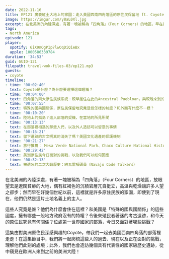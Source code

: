 ```yaml
---
date: 2022-11-16
title: EP121 廣袤紅土大地上的家園：走入美國西南四角落區的原住民保留地 ft. Coyote
image: https://imgur.com/y8aL0Xl.jpg
excerpt: 在北美洲的內陸深處，有著一塊被稱為「四角落」（Four Corners）的地區，早在好幾個世紀以前，這裡就是許多原住民族的家園，直到現在。這些人究竟是誰？他們為什麼會住在這裡？今日又面對著哪些挑戰？這集由對美洲原住民深感興趣的Coyote，帶我們一起去四角落的部落裡走走！
tags:
- North America
episode: 121
player:
  spotify: 6iX9mOgPIp7lwOqDiQieBx
  apple: 1000586339784
duration: '34:53'
guid: GUID-121
filepath: travel-wok-files-03/ep121.mp3
guests:
- coyote
timeline:
- time: '00:02:40'
  text: Coyote是什麼？為什麼要選擇這個暱稱？
- time: '00:04:00'
  text: 四角落的兩大原住民族系統：較早居住在此的Ancestral Puebloan，與較晚來到的Navajo、Apache等
- time: '00:07:55'
  text: 特殊的國與國關係，原住民保留地究竟是個怎樣的制度？和外面有什麼不一樣？ 
- time: '00:10:20'
  text: 陸地上的孤島？進入部落的契機，在當地的所見所聞
- time: '00:13:13'
  text: 在部落裡相遇的那些人們，以及外人造訪可以留意的事情
- time: '00:16:21'
  text: 留下遺跡的古文明真的消失了嗎？美國文化遺產的保護機制
- time: '00:21:27'
  text: 旅行推薦： Mesa Verde National Park、Chaco Culture National Historical Park、Taos Pueblo
- time: '00:29:42'
  text: 美洲原住民今日面對的挑戰，以及我們可以如何回應
- time: '00:32:13'
  text: 被遺忘的二次大戰歷史：納瓦霍解碼員（Navajo Code Talkers）
---
```

在北美洲的內陸深處，有著一塊被稱為「四角落」（Four Corners）的地區，放眼望去是遼闊貧瘠的大地，偶有紅褐色的沉積岩層兀自挺立，高溫與乾燥讓許多人望之卻步；然而早在好幾個世紀以前，這裡就是許多原住民族的家園，即使到了現在，他們仍然是這片土地名義上的主人。

這些人究竟是誰？他們為什麼會住在這裡？和美國是「特殊的國與國關係」的這些國度，擁有哪些一般地方政府沒有的特權？令後來殖民者著迷的考古遺跡，和今天的原住民究竟有何關係？位處第一世界國家的部落，今日又面對著哪些挑戰？

這集由對美洲原住民深感興趣的Coyote，帶我們一起去美國西南四角落的部落裡走走！在這集節目中，我們將一起爬梳這些人的過去、現在以及正在面對的挑戰，理解他們此刻的處境；此外，我們也會造訪幾個具有代表性的國家級歷史遺跡，從中窺見在歐洲人來到之前的美洲大陸！
